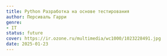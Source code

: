```yaml
---
title: Python Разработка на основе тестирования
author: Персиваль Гарри
genre:
- IT
status: future
cover: https://ir.ozone.ru/multimedia/wc1000/1023228491.jpg
date: 2025-01-23
---
```


